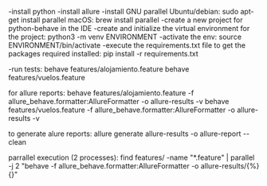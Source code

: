 -install python
-install allure
-install GNU parallel
  Ubuntu/debian: sudo apt-get install parallel
  macOS: brew install parallel
-create a new project for python-behave in the IDE
-create and initialize the virtual environment for the project:
  python3 -m venv ENVIRONMENT
-activate the env:
  source ENVIRONMENT/bin/activate
-execute the requirements.txt file to get the packages required installed:
  pip install -r requirements.txt

-run tests:
  behave features/alojamiento.feature
  behave features/vuelos.feature

  for allure reports:
  behave features/alojamiento.feature -f allure_behave.formatter:AllureFormatter -o allure-results -v
  behave features/vuelos.feature -f allure_behave.formatter:AllureFormatter -o allure-results -v

  to generate alure reports:
  allure generate allure-results -o allure-report --clean  

  parrallel execution (2 processes):
  find features/ -name "*.feature" | parallel -j 2 "behave -f allure_behave.formatter:AllureFormatter -o allure-results/{%} {}"